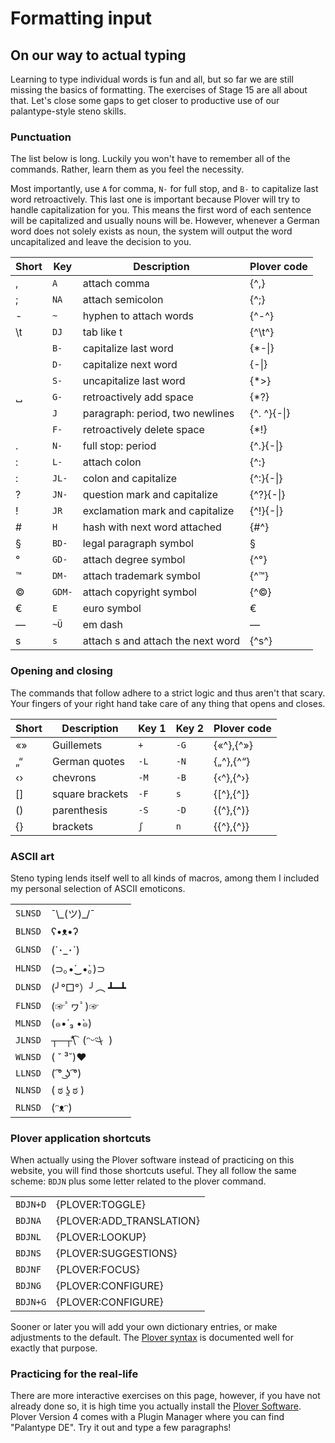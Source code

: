 # Formatting input

## On our way to actual typing

Learning to type individual words is fun and all, but so far we are still missing the basics of formatting.
The exercises of Stage 15 are all about that.
Let's close some gaps to get closer to productive use of our palantype-style steno skills.

### Punctuation

The list below is long. Luckily you won't have to remember all of the commands.
Rather, learn them as you feel the necessity.

Most importantly, use `A` for comma, `N-` for full stop, and `B-` to capitalize last word retroactively.
This last one is important because Plover will try to handle capitalization for you.
This means the first word of each sentence will be capitalized and usually nouns will be.
However, whenever a German word does not solely exists as noun, the system will output the word uncapitalized and leave the decision to you.

| Short | Key    | Description                       | Plover code     |
|-------|--------|-----------------------------------|-----------------|
| ,     | `A   ` | attach comma                      | {^,}            |
| ;     | `NA  ` | attach semicolon                  | {^;}            |
| -     | `~   ` | hyphen to attach words            | {^-^}           |
| \t    | `DJ  ` | tab like t                        | {^\t^}          |
|       | `B-  ` | capitalize last word              | {\*-&#124;}     |
|       | `D-  ` | capitalize next word              | {-&#124;}       |
|       | `S-  ` | uncapitalize last word            | {\*&gt;}        |
| ␣     | `G-  ` | retroactively add space           | {\*?}           |
|       | `J   ` | paragraph: period, two newlines   | {^. ^}{-&#124;} |
|       | `F-  ` | retroactively delete space        | {*!}            |
| .     | `N-  ` | full stop: period                 | {^.}{-&#124;}   |
| :     | `L-  ` | attach colon                      | {^:}            |
| :     | `JL- ` | colon and capitalize              | {^:}{-&#124;}   |
| ?     | `JN- ` | question mark and capitalize      | {^?}{-&#124;}   |
| !     | `JR  ` | exclamation mark and capitalize   | {^!}{-&#124;}   |
| #     | `H   ` | hash with next word attached      | {\#^}           |
| §     | `BD- ` | legal paragraph symbol            | §               |
| °     | `GD- ` | attach degree symbol              | {^°}            |
| ™     | `DM- ` | attach trademark symbol           | {^™}            |
| ©     | `GDM-` | attach copyright symbol           | {^©}            |
| €     | `E   ` | euro symbol                       | €               |
| —     | `~Ü  ` | em dash                           | —               |
| s     | `s   ` | attach s and attach the next word | {^s^}           |

### Opening and closing

The commands that follow adhere to a strict logic and thus aren't that scary.
Your fingers of your right hand take care of any thing that opens and closes.

| Short | Description     | Key 1   | Key 2 | Plover code |
|-------|-----------------|---------|-------|-------------|
| «»    | Guillemets      | `+ `    | `-G`  | {«^},{^»}   |
| „“    | German quotes   | `-L`    | `-N`  | {„^},{^“}   |
| ‹›    | chevrons        | `-M`    | `-B`  | {‹^},{^›}   |
| []    | square brackets | `-F`    | `s `  | {[^},{^]}   |
| ()    | parenthesis     | `-S`    | `-D`  | {(^},{^)}   |
| {}    | brackets        | `ʃ `    | `n `  | {\{^},{^\}} |

### ASCII art

Steno typing lends itself well to all kinds of macros,
among them I included my personal selection of ASCII emoticons.

|         |               |
|---------|---------------|
| `SLNSD` | ¯\\\_(ツ)\_/¯     |
| `BLNSD` | ʕ•ᴥ•ʔ         |
| `GLNSD` | (´･_･`)       |
| `HLNSD` | (⊃｡•́‿•̀｡)⊃   |
| `DLNSD` | (╯°□°）╯︵ ┻━┻  |
| `FLNSD` | (☞ﾟヮﾟ)☞       |
| `MLNSD` | (๑•́ ₃ •̀๑)   |
| `JLNSD` | ┬─┬⃰͡\ (ᵔᵕᵔ͜\ ) |
| `WLNSD` | ( ˘ ³˘)♥      |
| `LLNSD` | ( ͡° ͜ʖ ͡°)   |
| `NLNSD` | ( ಠ ʖ̯ ಠ )    |
| `RLNSD` | (ᵔᴥᵔ)         |

### Plover application shortcuts

When actually using the Plover software instead of practicing on this website,
you will find those shortcuts useful.
They all follow the same scheme: `BDJN` plus some letter related to the plover command.

|          |                          |
|----------|--------------------------|
| `BDJN+D` | {PLOVER:TOGGLE}          |
| `BDJNA ` | {PLOVER:ADD_TRANSLATION} |
| `BDJNL ` | {PLOVER:LOOKUP}          |
| `BDJNS ` | {PLOVER:SUGGESTIONS}     |
| `BDJNF ` | {PLOVER:FOCUS}           |
| `BDJNG ` | {PLOVER:CONFIGURE}       |
| `BDJN+G` | {PLOVER:CONFIGURE}       |

Sooner or later you will add your own dictionary entries, or make adjustments to the default.
The [Plover syntax](https://github.com/openstenoproject/plover/wiki/Dictionary-Format)
is documented well for exactly that purpose.

### Practicing for the real-life

There are more interactive exercises on this page, however, if you have not already done so,
it is high time you actually install the
[Plover Software](https://github.com/openstenoproject/plover/releases/tag/v4.0.0.dev10).
Plover Version 4 comes with a Plugin Manager where you can find "Palantype DE".
Try it out and type a few paragraphs!
